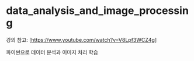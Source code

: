 # data_analysis_and_image_processing
 
강의 참고: [https://www.youtube.com/watch?v=V8Lpf3WCZ4g]

파이썬으로 데이터 분석과 이미지 처리 학습
